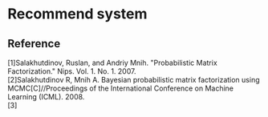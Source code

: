 # Recommend system

## Reference
[1]Salakhutdinov, Ruslan, and Andriy Mnih. "Probabilistic Matrix Factorization." Nips. Vol. 1. No. 1. 2007.  
[2]Salakhutdinov R, Mnih A. Bayesian probabilistic matrix factorization using MCMC[C]//Proceedings of the International Conference on Machine Learning (ICML). 2008.  
[3]